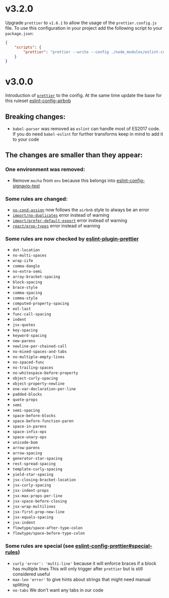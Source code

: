 # v3.2.0

Upgrade `prettier` to `v1.6.1` to allow the usage of the `prettier.config.js` file.
To use this configuration in your project add the following script to your `package.json`:

```json
{
    "scripts": {
        "prettier": "prettier --write --config ./node_modules/eslint-config-signavio/prettier.config.js **/*.js"
    }
}
```

# v3.0.0

Introduction of [`prettier`](https://github.com/prettier/prettier) to the config.
At the same time update the base for this ruleset [eslint-config-airbnb](https://github.com/airbnb/javascript)

## Breaking changes:

- `babel-parser` was removed as `eslint` can handle most of ES2017 code. If you do need `babel-eslint` for further transforms keep in mind to add it to your code

## The changes are smaller than they appear:

### One environment was removed:

- Remove `mocha` from `env` because this belongs into [eslint-config-signavio-test](https://github.com/signavio/eslint-config-signavio-test)

### Some rules are changed:

- [`no-cond-assign`](http://eslint.org/docs/rules/no-cond-assign) now follows the `airbnb` style to always be an error
- [`import/no-duplicates`](https://github.com/benmosher/eslint-plugin-import/blob/master/docs/rules/no-duplicates.md) error instead of warning
- [`import/prefer-default-export`](https://github.com/benmosher/eslint-plugin-import/blob/master/docs/rules/prefer-default-export.md) error instead of warning
- [`react/prop-types`](https://github.com/yannickcr/eslint-plugin-react/blob/master/docs/rules/prop-types.md) error instead of warning

### Some rules are now checked by [eslint-plugin-prettier](https://github.com/prettier/eslint-plugin-prettier)

- `dot-location`
- `no-multi-spaces`
- `wrap-iife`
- `comma-dangle`
- `no-extra-semi`
- `array-bracket-spacing`
- `block-spacing`
- `brace-style`
- `comma-spacing`
- `comma-style`
- `computed-property-spacing`
- `eol-last`
- `func-call-spacing`
- `indent`
- `jsx-quotes`
- `key-spacing`
- `keyword-spacing`
- `new-parens`
- `newline-per-chained-call`
- `no-mixed-spaces-and-tabs`
- `no-multiple-empty-lines`
- `no-spaced-func`
- `no-trailing-spaces`
- `no-whitespace-before-property`
- `object-curly-spacing`
- `object-property-newline`
- `one-var-declaration-per-line`
- `padded-blocks`
- `quote-props`
- `semi`
- `semi-spacing`
- `space-before-blocks`
- `space-before-function-paren`
- `space-in-parens`
- `space-infix-ops`
- `space-unary-ops`
- `unicode-bom`
- `arrow-parens`
- `arrow-spacing`
- `generator-star-spacing`
- `rest-spread-spacing`
- `template-curly-spacing`
- `yield-star-spacing`
- `jsx-closing-bracket-location`
- `jsx-curly-spacing`
- `jsx-indent-props`
- `jsx-max-props-per-line`
- `jsx-space-before-closing`
- `jsx-wrap-multilines`
- `jsx-first-prop-new-line`
- `jsx-equals-spacing`
- `jsx-indent`
- `flowtype/space-after-type-colon`
- `flowtype/space-before-type-colon`

### Some rules are special (see [eslint-config-prettier#special-rules](https://github.com/prettier/eslint-config-prettier#special-rules))

- `curly` `'error': 'multi-line'` because it will enforce braces if a block has multiple lines
  This will only trigger after `prettier` but is still considered useful
- `max-len` `'error'` to give hints about strings that might need manual splitting
- `no-tabs` We don't want any tabs in our code
